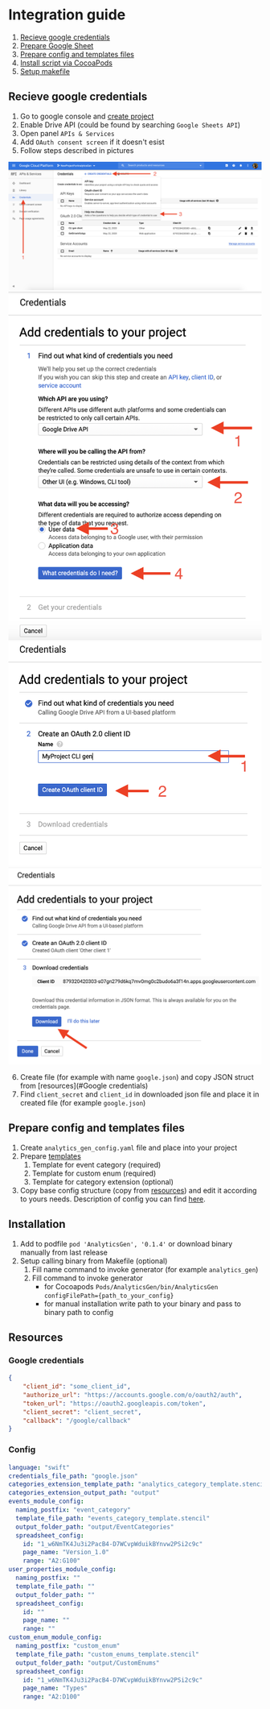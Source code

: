 # Integration guide

1. [Recieve google credentials](#Recieve-google-credentials)
2. [Prepare Google Sheet](spreadsheet.md)
3. [Prepare config and templates files](#Prepare-config-and-templates-files)
4. [Install script via CocoaPods](#Install-script-via-CocoaPods)
5. [Setup makefile](#Setup-makefile)

## Recieve google credentials

1. Go to google console and [create project](https://console.cloud.google.com/projectcreate)
2. Enable Drive API (could be found by searching `Google Sheets API`)
3. Open panel `APIs & Services`
4. Add `OAuth consent screen` if it doesn't esist
5. Follow steps described in pictures

![Integration step 1](../Resources/integration/integration_1.png)
![Integration step 2](../Resources/integration/integration_2.png)
![Integration step 3](../Resources/integration/integration_3.png)
![Integration step 4](../Resources/integration/integration_4.png)

6. Create file (for example with name `google.json`) and copy JSON struct from [resources](#Google credentials)
7. Find `client_secret` and `client_id` in downloaded json file and place it in created file (for example `google.json`)

## Prepare config and templates files

1. Create `analytics_gen_config.yaml` file and place into your project
2. Prepare [templates](templates.md)
    1. Template for event category (required)
    2. Template for custom enum (required)
    3. Template for category extension (optional)
3. Copy base config structure (copy from [resources](#Config)) and edit it according to yours needs. Description of config you can find [here](config.md).

## Installation

1. Add to podfile `pod 'AnalyticsGen', '0.1.4'` or download binary manually from last release
2. Setup calling binary from Makefile (optional)
    1. Fill name command to invoke generator (for example `analytics_gen`)
    2. Fill command to invoke generator
        - for Cocoapods `Pods/AnalyticsGen/bin/AnalyticsGen configFilePath={path_to_your_config}`
        - for manual installation write path to your binary and pass to binary path to config

## Resources

### Google credentials

```json
{
    "client_id": "some_client_id",
    "authorize_url": "https://accounts.google.com/o/oauth2/auth",
    "token_url": "https://oauth2.googleapis.com/token",
    "client_secret": "client_secret",
    "callback": "/google/callback"
}
```

### Config

```yaml
language: "swift"
credentials_file_path: "google.json"
categories_extension_template_path: "analytics_category_template.stencil"
categories_extension_output_path: "output"
events_module_config:
  naming_postfix: "event_category"
  template_file_path: "events_category_template.stencil"
  output_folder_path: "output/EventCategories"
  spreadsheet_config:
    id: "1_w6NmTK4Ju3i2PacB4-D7WCvpWduikBYnvw2PSi2c9c"
    page_name: "Version_1.0"
    range: "A2:G100"
user_properties_module_config:
  naming_postfix: ""
  template_file_path: ""
  output_folder_path: ""
  spreadsheet_config:
    id: ""
    page_name: ""
    range: ""
custom_enum_module_config:
  naming_postfix: "custom_enum"
  template_file_path: "custom_enums_template.stencil"
  output_folder_path: "output/CustomEnums"
  spreadsheet_config:
    id: "1_w6NmTK4Ju3i2PacB4-D7WCvpWduikBYnvw2PSi2c9c"
    page_name: "Types"
    range: "A2:D100"
```
